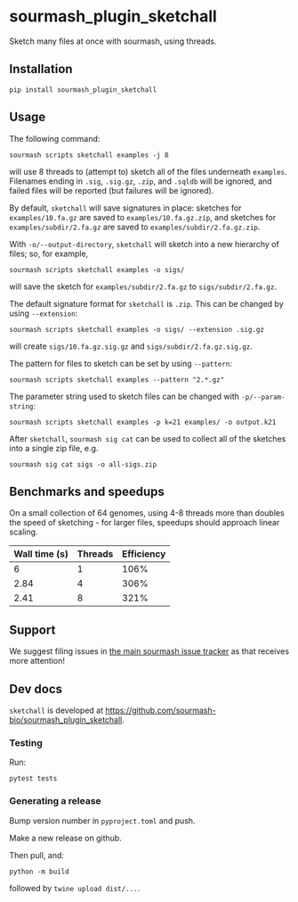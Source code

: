# sourmash_plugin_sketchall

Sketch many files at once with sourmash, using threads.

## Installation

```
pip install sourmash_plugin_sketchall
```

## Usage

The following command:
```shell
sourmash scripts sketchall examples -j 8
```
will use 8 threads to (attempt to) sketch all of the files
underneath `examples`.  Filenames ending in `.sig`, `.sig.gz`,
`.zip`, and `.sqldb` will
be ignored, and failed files will be reported (but failures will be
ignored).

By default, `sketchall` will save signatures in place: sketches for
`examples/10.fa.gz` are saved to `examples/10.fa.gz.zip`, and sketches
for `examples/subdir/2.fa.gz` are saved to
`examples/subdir/2.fa.gz.zip`.

With `-o/--output-directory`, `sketchall` will sketch into a new hierarchy
of files; so, for example,
```shell
sourmash scripts sketchall examples -o sigs/
```
will save the sketch for `examples/subdir/2.fa.gz` to `sigs/subdir/2.fa.gz`.

The default signature format for `sketchall` is `.zip`. This can be changed
by using `--extension`:
```shell
sourmash scripts sketchall examples -o sigs/ --extension .sig.gz
```
will create `sigs/10.fa.gz.sig.gz` and `sigs/subdir/2.fa.gz.sig.gz`.

The pattern for files to sketch can be set by using `--pattern`:
```shell
sourmash scripts sketchall examples --pattern "2.*.gz"
```

The parameter string used to sketch files can be changed with `-p/--param-string`:
```
sourmash scripts sketchall examples -p k=21 examples/ -o output.k21
```

After `sketchall`, `sourmash sig cat` can be used to collect all of the
sketches into a single zip file, e.g.
```shell
sourmash sig cat sigs -o all-sigs.zip
```

## Benchmarks and speedups

On a small collection of 64 genomes, using 4-8 threads more than
doubles the speed of sketching - for larger files, speedups should
approach linear scaling.

Wall time (s) | Threads | Efficiency
-- | -- | --
6 | 1 | 106%
2.84 | 4 | 306%
2.41 | 8 | 321%

## Support

We suggest filing issues in
[the main sourmash issue tracker](https://github.com/dib-lab/sourmash/issues)
as that receives more attention!

## Dev docs

`sketchall` is developed at https://github.com/sourmash-bio/sourmash_plugin_sketchall.

### Testing

Run:
```
pytest tests
```

### Generating a release

Bump version number in `pyproject.toml` and push.

Make a new release on github.

Then pull, and:

```
python -m build
```

followed by `twine upload dist/...`.
